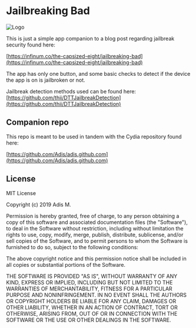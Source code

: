 # Jailbreaking Bad

![Logo](https://scr.infinum.co/adis/3x_60pt.png)

This is just a simple app companion to a blog post regarding jailbreak security found here:

[https://infinum.co/the-capsized-eight/jailbreaking-bad](https://infinum.co/the-capsized-eight/jailbreaking-bad)

The app has only one button, and some basic checks to detect if the device the app is on is jailbroken or not.

Jailbreak detection methods used can be found here: [https://github.com/thii/DTTJailbreakDetection](https://github.com/thii/DTTJailbreakDetection)

## Companion repo

This repo is meant to be used in tandem with the Cydia repository found here:

[https://github.com/Adis/adis.github.com](https://github.com/Adis/adis.github.com)

## License

MIT License

Copyright (c) 2019 Adis M.

Permission is hereby granted, free of charge, to any person obtaining a copy
of this software and associated documentation files (the "Software"), to deal
in the Software without restriction, including without limitation the rights
to use, copy, modify, merge, publish, distribute, sublicense, and/or sell
copies of the Software, and to permit persons to whom the Software is
furnished to do so, subject to the following conditions:

The above copyright notice and this permission notice shall be included in all
copies or substantial portions of the Software.

THE SOFTWARE IS PROVIDED "AS IS", WITHOUT WARRANTY OF ANY KIND, EXPRESS OR
IMPLIED, INCLUDING BUT NOT LIMITED TO THE WARRANTIES OF MERCHANTABILITY,
FITNESS FOR A PARTICULAR PURPOSE AND NONINFRINGEMENT. IN NO EVENT SHALL THE
AUTHORS OR COPYRIGHT HOLDERS BE LIABLE FOR ANY CLAIM, DAMAGES OR OTHER
LIABILITY, WHETHER IN AN ACTION OF CONTRACT, TORT OR OTHERWISE, ARISING FROM,
OUT OF OR IN CONNECTION WITH THE SOFTWARE OR THE USE OR OTHER DEALINGS IN THE
SOFTWARE.